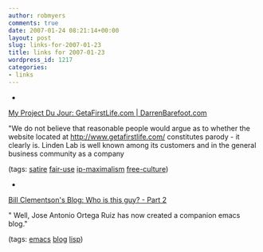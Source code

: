 ```yaml
---
author: robmyers
comments: true
date: 2007-01-24 08:21:14+00:00
layout: post
slug: links-for-2007-01-23
title: links for 2007-01-23
wordpress_id: 1217
categories:
- links
---
```


  

  *   


[My Project Du Jour: GetaFirstLife.com | DarrenBarefoot.com](http://www.darrenbarefoot.com/archives/2007/01/my-project-du-jour-getafirstlifecom.html#comment-75509)

  


"We do not believe that reasonable people would argue as to whether the website located at http://www.getafirstlife.com/ constitutes parody - it clearly is. Linden Lab is well known among its customers and in the general business community as a company

  


(tags: [satire](http://del.icio.us/robmyers/satire) [fair-use](http://del.icio.us/robmyers/fair-use) [ip-maximalism](http://del.icio.us/robmyers/ip-maximalism) [free-culture](http://del.icio.us/robmyers/free-culture))

  

  

  *   


[Bill Clementson's Blog: Who is this guy? - Part 2](http://bc.tech.coop/blog/070123.html)

  


" Well, Jose Antonio Ortega Ruiz has now created a companion emacs blog."

  


(tags: [emacs](http://del.icio.us/robmyers/emacs) [blog](http://del.icio.us/robmyers/blog) [lisp](http://del.icio.us/robmyers/lisp))

  

  
  


